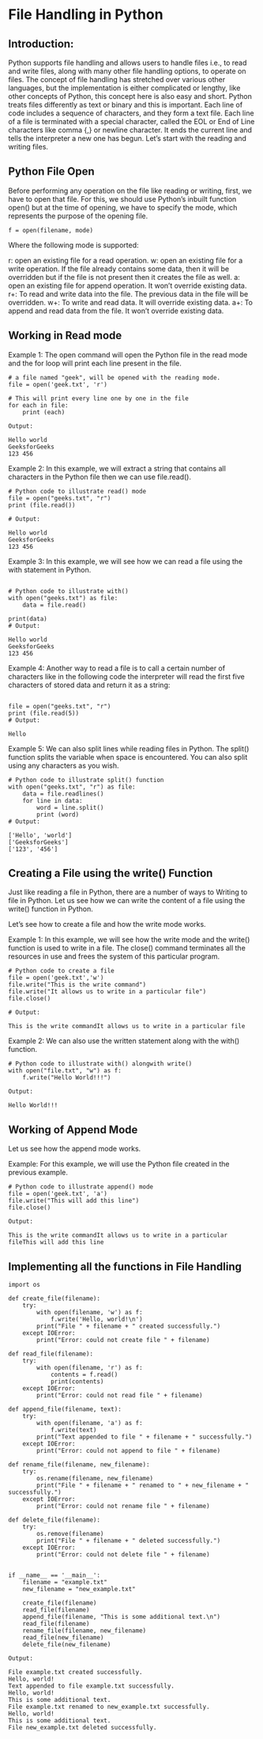 # File Handling in Python
## Introduction:
Python supports file handling and allows users to handle files i.e., to read and write files, along with many other file handling options, to operate on files. The concept of file handling has stretched over various other languages, but the implementation is either complicated or lengthy, like other concepts of Python, this concept here is also easy and short. 
Python treats files differently as text or binary and this is important. Each line of code includes a sequence of characters, and they form a text file. Each line of a file is terminated with a special character, called the EOL or End of Line characters like comma {,} or newline character. It ends the current line and tells the interpreter a new one has begun. Let’s start with the reading and writing files. 

## Python File Open
Before performing any operation on the file like reading or writing, first, we have to open that file. For this, we should use Python’s inbuilt function open() but at the time of opening, we have to specify the mode, which represents the purpose of the opening file.

```
f = open(filename, mode)
```

Where the following mode is supported:

r: open an existing file for a read operation.
w: open an existing file for a write operation. If the file already contains some data, then it will be overridden but if the file is not present then it creates the file as well.
a:  open an existing file for append operation. It won’t override existing data.
r+:  To read and write data into the file. The previous data in the file will be overridden.
w+: To write and read data. It will override existing data.
a+: To append and read data from the file. It won’t override existing data.

## Working in Read mode

Example 1: The open command will open the Python file in the read mode and the for loop will print each line present in the file.

```
# a file named "geek", will be opened with the reading mode.
file = open('geek.txt', 'r')

# This will print every line one by one in the file
for each in file:
	print (each)

```

```
Output:

Hello world
GeeksforGeeks
123 456

```
Example 2: In this example, we will extract a string that contains all characters in the Python file then we can use file.read(). 

```
# Python code to illustrate read() mode
file = open("geeks.txt", "r") 
print (file.read())

# Output:

Hello world
GeeksforGeeks
123 456

```

Example 3: In this example, we will see how we can read a file using the with statement in Python.

```
   
# Python code to illustrate with()
with open("geeks.txt") as file:  
    data = file.read() 
 
print(data)
# Output:

Hello world
GeeksforGeeks
123 456
```

Example 4: Another way to read a file is to call a certain number of characters like in the following code the interpreter will read the first five characters of stored data and return it as a string: 

```

file = open("geeks.txt", "r")
print (file.read(5))
# Output:

Hello
```
Example 5: We can also split lines while reading files in Python. The split() function splits the variable when space is encountered. You can also split using any characters as you wish.

```
# Python code to illustrate split() function
with open("geeks.txt", "r") as file:
    data = file.readlines()
    for line in data:
        word = line.split()
        print (word)
# Output:

['Hello', 'world']
['GeeksforGeeks']
['123', '456']
```

## Creating a File using the write() Function
Just like reading a file in Python, there are a number of ways to Writing to file in Python. Let us see how we can write the content of a file using the write() function in Python.

Let’s see how to create a file and how the write mode works.

Example 1: In this example, we will see how the write mode and the write() function is used to write in a file. The close() command terminates all the resources in use and frees the system of this particular program. 

```  
# Python code to create a file
file = open('geek.txt','w')
file.write("This is the write command")
file.write("It allows us to write in a particular file")
file.close()

# Output:

This is the write commandIt allows us to write in a particular file

```
Example 2: We can also use the written statement along with the  with() function.

```
# Python code to illustrate with() alongwith write()
with open("file.txt", "w") as f: 
	f.write("Hello World!!!")

```
```
Output:

Hello World!!!

```

## Working of Append Mode
Let us see how the append mode works.

Example: For this example, we will use the Python file created in the previous example.

```
# Python code to illustrate append() mode
file = open('geek.txt', 'a')
file.write("This will add this line")
file.close()

```
```
Output:

This is the write commandIt allows us to write in a particular fileThis will add this line
```

## Implementing all the functions in File Handling

```
import os

def create_file(filename):
	try:
		with open(filename, 'w') as f:
			f.write('Hello, world!\n')
		print("File " + filename + " created successfully.")
	except IOError:
		print("Error: could not create file " + filename)

def read_file(filename):
	try:
		with open(filename, 'r') as f:
			contents = f.read()
			print(contents)
	except IOError:
		print("Error: could not read file " + filename)

def append_file(filename, text):
	try:
		with open(filename, 'a') as f:
			f.write(text)
		print("Text appended to file " + filename + " successfully.")
	except IOError:
		print("Error: could not append to file " + filename)

def rename_file(filename, new_filename):
	try:
		os.rename(filename, new_filename)
		print("File " + filename + " renamed to " + new_filename + " successfully.")
	except IOError:
		print("Error: could not rename file " + filename)

def delete_file(filename):
	try:
		os.remove(filename)
		print("File " + filename + " deleted successfully.")
	except IOError:
		print("Error: could not delete file " + filename)


if __name__ == '__main__':
	filename = "example.txt"
	new_filename = "new_example.txt"

	create_file(filename)
	read_file(filename)
	append_file(filename, "This is some additional text.\n")
	read_file(filename)
	rename_file(filename, new_filename)
	read_file(new_filename)
	delete_file(new_filename)

````

```
Output:

File example.txt created successfully.
Hello, world!
Text appended to file example.txt successfully.
Hello, world!
This is some additional text.
File example.txt renamed to new_example.txt successfully.
Hello, world!
This is some additional text.
File new_example.txt deleted successfully.
```